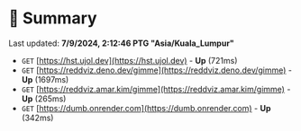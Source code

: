 # 📖 Summary
Last updated: **7/9/2024, 2:12:46 PTG "Asia/Kuala_Lumpur"**

- `GET` [https://hst.ujol.dev](https://hst.ujol.dev) - **Up** (721ms)
- `GET` [https://reddviz.deno.dev/gimme](https://reddviz.deno.dev/gimme) - **Up** (1697ms)
- `GET` [https://reddviz.amar.kim/gimme](https://reddviz.amar.kim/gimme) - **Up** (265ms)
- `GET` [https://dumb.onrender.com](https://dumb.onrender.com) - **Up** (342ms)
